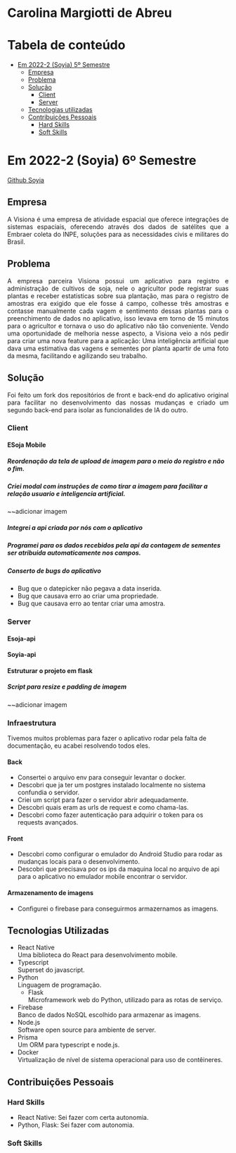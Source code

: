 # Carolina Margiotti de Abreu

# Tabela de conteúdo

-   [Em 2022-2 (Soyia) 5º Semestre](#em-2022-2-soyia-6º-semestre)
    -   [Empresa](#empresa)
    -   [Problema](#problema)
    -   [Solução](#solução)
        -   [Client](#client)
        -   [Server](#server)
    -   [Tecnologias utilizadas](#tecnologias-utilizadas)
    -   [Contribuições Pessoais](#contribuições-pessoais)
        -   [Hard Skills](#hard-skills)
        -   [Soft Skills](#soft-skills)

# Em 2022-2 (Soyia) 6º Semestre
[Github Soyia](https://github.com/medrenan/SoyIA)


## Empresa

<p align="justify">
A Visiona é uma empresa de atividade espacial que oferece integrações de sistemas espaciais, oferecendo através dos dados de satélites que a Embraer coleta do INPE, soluções para as necessidades civis e militares do Brasil.
</p>

## Problema
<p align="justify">
A empresa parceira Visiona possui um aplicativo para registro e administração de cultivos de soja, nele o agricultor pode registrar suas plantas e receber estatisticas sobre sua plantação, mas para o registro de amostras era exigido que ele fosse á campo, colhesse três amostras e contasse manualmente cada vagem e sentimento dessas plantas para o preenchimento de dados no aplicativo, isso levava em torno de 15 minutos para o agricultor e tornava o uso do aplicativo não tão conveniente. Vendo uma oportunidade de melhoria nesse aspecto, a Visiona veio a nós pedir para criar uma nova feature para a aplicação: Uma inteligência artificial que dava uma estimativa das vagens e sementes por planta apartir de uma foto da mesma, facilitando e agilizando seu trabalho.
</p>

## Solução

<p align="justify">
Foi feito um fork dos repositórios de front e back-end do aplicativo original para facilitar no desenvolvimento das nossas mudanças e criado um segundo back-end para isolar as funcionalides de IA do outro.
</p>

### Client

#### ESoja Mobile

##### Reordenação da tela de upload de imagem para o meio do registro e não o fim.
##### Criei modal com instruções de como tirar a imagem para facilitar a relação usuario e inteligencia artificial.
\~\~adicionar imagem
##### Integrei a api criada por nós com o aplicativo
##### Programei para os dados recebidos pela api da contagem de sementes ser atribuida automaticamente nos campos.
##### Conserto de bugs do aplicativo
- Bug que o datepicker não pegava a data inserida.
- Bug que causava erro ao criar uma propriedade.
- Bug que causava erro ao tentar criar uma amostra.

### Server

#### Esoja-api

#### Soyia-api

#### Estruturar o projeto em flask
##### Script para resize e padding de imagem
\~\~adicionar imagem


### Infraestrutura
Tivemos muitos problemas para fazer o aplicativo rodar pela falta de documentação, eu acabei resolvendo todos eles.

#### Back
- Consertei o arquivo env para conseguir levantar o docker.
- Descobri que ja ter um postgres instalado localmente no sistema confundia o servidor.
- Criei um script para fazer o servidor abrir adequadamente.
- Descobri quais eram as urls de request e como chama-las.
- Descobri como fazer autenticação para adquirir o token para os requests avançados.

#### Front
- Descobri como configurar o emulador do Android Studio para rodar as mudanças locais para o desenvolvimento.
- Descobri que precisava por os ips da maquina local no arquivo de api para o aplicativo no emulador mobile encontrar o servidor.

#### Armazenamento de imagens
- Configurei o firebase para conseguirmos armazernamos as imagens.

## Tecnologias Utilizadas
- React Native \
Uma biblioteca do React para desenvolvimento mobile.
- Typescript \
Superset do javascript.
- Python \
Linguagem de programação.
    - Flask \
Microframework web do Python, utilizado para as rotas de serviço.
- Firebase \
Banco de dados NoSQL escolhido para armazenar as imagens.
- Node.js \
Software open source para ambiente de server.
- Prisma \
Um ORM para typescript e node.js.
- Docker \
Virtualização de nível de sistema operacional para uso de contêineres.

## Contribuições Pessoais

### Hard Skills
- React Native: Sei fazer com certa autonomia.
- Python, Flask: Sei fazer com autonomia.

### Soft Skills

